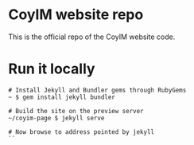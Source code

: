 # CoyIM website repo

This is the official repo of the CoyIM website code.

# Run it locally

```
# Install Jekyll and Bundler gems through RubyGems
~ $ gem install jekyll bundler

# Build the site on the preview server
~/coyim-page $ jekyll serve

# Now browse to address pointed by jekyll
``
